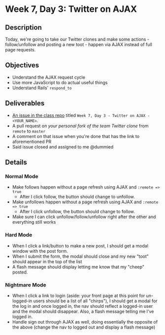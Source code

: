 # Week 7, Day 3: Twitter on AJAX

## Description

Today, we're going to take our Twitter clones and make some actions - follow/unfollow and posting a new toot - happen via AJAX instead of full page requests.

## Objectives

* Understand the AJAX request cycle
* Use more JavaScript to do actual useful things
* Understand Rails' `respond_to`

## Deliverables

* [An issue in the class repo](https://github.com/tiy-indianapolis-ror-june2015/assignments/issues) titled `Week 7, Day 3 - Twitter on AJAX - <YOUR_NAME>`.
* A pull request on _your personal fork of the team Twitter clone_ from `remote` to `master`
* A comment on that issue when you're done that has the link to aforementioned PR
* Said issue closed and assigned to me @dummied

## Details

### Normal Mode

* Make follows happen without a page refresh using AJAX and `:remote => true`
  * After I click follow, the button should change to unfollow.
* Make unfollows happen without a page refresh using AJAX and `:remote => true`
  * After I click unfollow, the button should change to follow.
* Make sure I can click unfollow/follow/unfollow right after the other and everything still works

### Hard Mode

* When I click a link/button to make a new post, I should get a modal window with the post form.
* When I submit the form, the modal should close and my new "toot" should appear in the top of the list
* A flash message should display letting me know that my "cheep" posted.

### Nightmare Mode

* When I click a link to login (aside: your front page at this point for un-logged-in users should be a list of all "chirps"), I should get a modal for the log in and once logged in, the nav should reflect a logged-in user and the modal should disappear. Also, a flash message telling me I've logged in.
* Handle sign out through AJAX as well, doing essentially the opposite of the above (change the nav to logged out and display a flash message)
